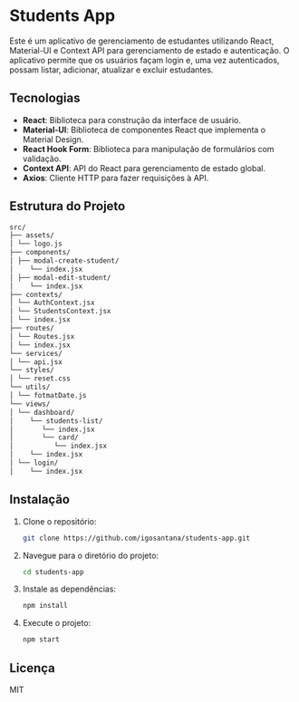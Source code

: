 # Students App

Este é um aplicativo de gerenciamento de estudantes utilizando React, Material-UI e Context API para gerenciamento de estado e autenticação. O aplicativo permite que os usuários façam login e, uma vez autenticados, possam listar, adicionar, atualizar e excluir estudantes.

## Tecnologias

- **React**: Biblioteca para construção da interface de usuário.
- **Material-UI**: Biblioteca de componentes React que implementa o Material Design.
- **React Hook Form**: Biblioteca para manipulação de formulários com validação.
- **Context API**: API do React para gerenciamento de estado global.
- **Axios**: Cliente HTTP para fazer requisições à API.

## Estrutura do Projeto
```bash
src/
├── assets/
│ └── logo.js
├── components/
│ ├── modal-create-student/
│    └── index.jsx
│ ├── modal-edit-student/
│    └── index.jsx
├── contexts/
│ └── AuthContext.jsx
│ └── StudentsContext.jsx
│ └── index.jsx
├── routes/
│ └── Routes.jsx
│ └── index.jsx
└── services/
│ └── api.jsx
└── styles/
│ └── reset.css
└── utils/
│ └── fotmatDate.js
└── views/
│ └── dashboard/
│    └── students-list/
│       └── index.jsx
│       └── card/
│          └── index.jsx
│    └── index.jsx
│ └── login/
│    └── index.jsx
```
## Instalação

1. Clone o repositório:

   ```bash
   git clone https://github.com/igosantana/students-app.git
   ```

2. Navegue para o diretório do projeto:

   ```bash
   cd students-app
   ```

3. Instale as dependências:

   ```bash
   npm install
   ```

4. Execute o projeto:

   ```bash
   npm start
   ```


## Licença

MIT
